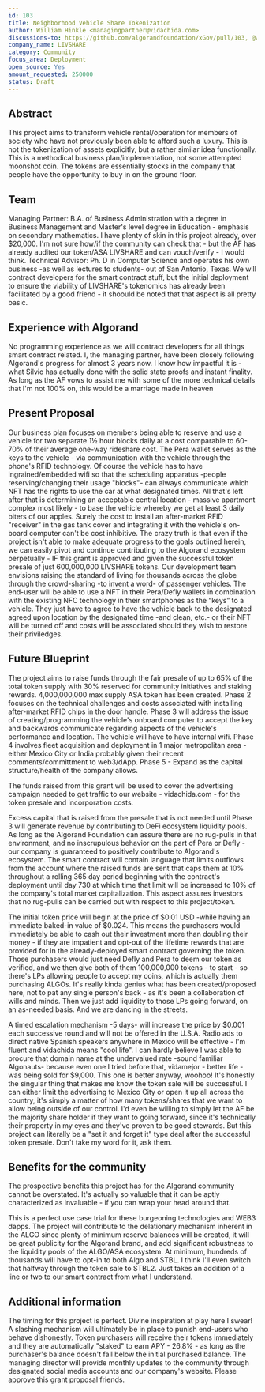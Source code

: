 ```yaml
---
id: 103
title: Neighborhood Vehicle Share Tokenization
author: William Hinkle <managingpartner@vidachida.com>
discussions-to: https://github.com/algorandfoundation/xGov/pull/103, @WILLIAMH76301 -Instagram- 
company_name: LIVSHARE
category: Community
focus_area: Deployment
open_source: Yes
amount_requested: 250000
status: Draft
---
```


## Abstract
This project aims to transform vehicle rental/operation for members of society who have not previously been able to afford such a luxury.  This is not the tokenization of assets explicitly, but a rather similar idea functionally.  This is a methodical business plan/implementation, not some attempted moonshot coin.  The tokens are essentially stocks in the company that people have the opportunity to buy in on the ground floor. 

## Team
Managing Partner: B.A. of Business Administration with a degree in Business Management and Master's level degree in Education - emphasis on secondary mathematics.  I have plenty of skin in this project already, over $20,000.  I'm not sure how/if the community can check that - but the AF has already audited our token/ASA LIVSHARE and can vouch/verify - I would think.  Technical Advisor: Ph. D in Computer Science and operates his own business -as well as lectures to students- out of San Antonio, Texas.  We will contract developers for the smart contract stuff, but the initial deployment to ensure the viability of LIVSHARE's tokenomics has already been facilitated by a good friend - it shoould be noted that that aspect is all pretty basic.   

## Experience with Algorand
No programming experience as we will contract developers for all things smart contract related.  I, the managing partner, have been closely following Algorand's progress for almost 3 years now.  I know how impactful it is - what Silvio has actually done with the solid state proofs and instant finality.  As long as the AF vows to assist me with some of the more technical details that I'm not 100% on, this would be a marriage made in heaven

## Present Proposal
Our business plan focuses on members being able to reserve and use a vehicle for two separate 1½ hour blocks daily at a cost comparable to 60-70% of their average one-way rideshare cost.  The Pera wallet serves as the keys to the vehicle - via communication with the vehicle through the phone's RFID technology.  Of course the vehicle has to have ingrained/embedded wifi so that the scheduling apparatus -people reserving/changing their usage "blocks"- can always communicate which NFT has the rights to use the car at what designated times.  All that's left after that is determining an acceptable central location - massive apartment complex most likely - to base the vehicle whereby we get at least 3 daily biters of our apples.  Surely the cost to install an after-market RFID "receiver" in the gas tank cover and integrating it with the vehicle's on-board computer can't be cost inhibitive.  The crazy truth is that even if the project isn't able to make adequate progress to the goals outlined herein, we can easily pivot and continue contributing to the Algorand ecosystem perpetually - IF this grant is approved and given the successful token presale of just 600,000,000 LIVSHARE tokens.
Our development team envisions raising the standard of living for thousands across the globe through the crowd-sharing -to invent a word- of passenger vehicles.  The end-user will be able to use a NFT in their Pera/Defly wallets in combination with the existing NFC technology in their smartphones as the “keys” to a vehicle.  They just have to agree to have the vehicle back to the designated agreed upon location by the designated time -and clean, etc.- or their NFT will be turned off and costs will be associated should they wish to restore their priviledges.

## Future Blueprint
The project aims to raise funds through the fair presale of up to 65% of the total token supply with 30% reserved for community initiatives and staking rewards.  4,000,000,000 max supply ASA token has been created.  Phase 2 focuses on the technical challenges and costs associated with installing after-market RFID chips in the door handle.  Phase 3 will address the issue of creating/programming the vehicle's onboard computer to accept the key and backwards communicate regarding aspects of the vehicle's performance and location.  The vehicle will have to have internal wifi.  Phase 4 involves fleet acquisition and deployment in 1 major metropolitan area - either Mexico City or India probably given their recent comments/committment to web3/dApp.  Phase 5 - Expand as the capital structure/health of the company allows.

The funds raised from this grant will be used to cover the advertising campaign needed to get traffic to our website - vidachida.com - for the token presale and incorporation costs.   

Excess capital that is raised from the presale that is not needed until Phase 3 will generate revenue by contributing to DeFi ecosystem liquidity pools.  As long as the Algorand Foundation can assure there are no rug-pulls in that environment, and no inscrupulous behavior on the part of Pera or Defly - our company is guaranteed to positively contribute to Algorand's ecosystem.  The smart contract will contain language that limits outflows from the account where the raised funds are sent that caps them at 10% throughout a rolling 365 day period beginning with the contract's deployment until day 730 at which time that limit will be increased to 10% of the company's total market capitalization. This aspect assures investors that no rug-pulls can be carried out with respect to this project/token.    

The initial token price will begin at the price of $0.01 USD -while having an immediate baked-in value of $0.024.  This means the purchasers would immediately be able to cash out their investment more than doubling their money - if they are impatient and opt-out of the lifetime rewards that are provided for in the already-deployed smart contract governing the token.  Those purchasers would just need Defly and Pera to deem our token as verified, and we then give both of them 100,000,000 tokens - to start - so there's LPs allowing people to accept my coins, which is actually them purchasing ALGOs.  It's really kinda genius what has been created/proposed here, not to pat any single person's back - as it's been a collaboration of wills and minds.  Then we just add liquidity to those LPs going forward, on an as-needed basis.  And we are dancing in the streets. 

A timed escalation mechanism -5 days- will increase the price by $0.001 each successive round and will not be offered in the U.S.A.  Radio ads to direct native Spanish speakers anywhere in Mexico will be effective - I'm fluent and vidachida means "cool life".  I can hardly believe I was able to procure that domain name at the undervalued rate -sound familiar Algonauts- because even one I tried before that, vidamejor - better life - was being sold for $9,000.  This one is better anyway, woohoo!  It's honestly the singular thing that makes me know the token sale will be successful.  I can either limit the advertising to Mexico City or open it up all across the country, it's simply a matter of how many tokens/shares that we want to allow being outside of our control.  I'd even be willing to simply let the AF be the majority share holder if they want to going forward, since it's technically their property in my eyes and they've proven to be good stewards.  But this project can literally be a "set it and forget it" type deal after the successful token presale.  Don't take my word for it, ask them.

## Benefits for the community
The prospective benefits this project has for the Algorand community cannot be overstated.  It's actually so valuable that it can be aptly characterized as invaluable - if you can wrap your head around that.  

This is a perfect use case trial for these burgeoning technologies and WEB3 dapps.  The project will contribute to the delationary mechanism inherent in the ALGO since plenty of minimum reserve balances will be created, it will be great publicity for the Algorand brand, and add significant robustness to the liquidity pools of the ALGO/ASA ecosystem.  At minimum, hundreds of thousands will have to opt-in to both Algo and STBL.  I think I'll even switch that halfway through the token sale to STBL2.  Just takes an addition of a line or two to our smart contract from what I understand.


## Additional information
The timing for this project is perfect.  Divine inspiration at play here I swear!  A slashing mechanism will ultimately be in place to punish end-users who behave dishonestly.  Token purchasers will receive their tokens immediately and they are automatically "staked" to earn APY - 26.8% - as long as the purchaser's balance doesn't fall below the initial purchased balance.  The managing director will provide monthly updates to the community through designated social media accounts and our company's website.  Please approve this grant proposal friends.
